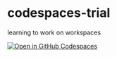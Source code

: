 # codespaces-trial
learning to work on workspaces


[![Open in GitHub Codespaces](https://github.com/codespaces/badge.svg)](https://codespaces.new/)
